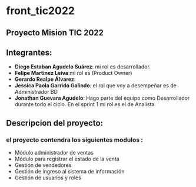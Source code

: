 # front_tic2022
## Proyecto Mision TIC 2022

## Integrantes:

- **Diego Estaban Agudelo Suárez**: mi rol es desarrollador.
- **Felipe Martinez Leiva**:mi rol es  (Product Owner)  
- **Gerardo Realpe Álvarez**:
- **Jessica Paola Garrido Galindo**: el rol que voy a desempeñar es de  Administrador BD
- **Jonathan Guevara Agudelo**: Hago parte del equipo como Desarrollador durante todo el ciclo. En el sprint 1 mi rol es el de Analista.

## Descripcion del proyecto: 

### el proyecto contendra los siguientes modulos : 

- Módulo administrador de ventas
- Módulo para registrar el estado de la venta
- Gestión de vendedores
- Gestión de ingreso al sistema de información
- Gestión de usuarios y roles